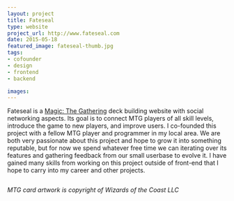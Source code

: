 ```yaml
---
layout: project
title: Fateseal
type: website
project_url: http://www.fateseal.com
date: 2015-05-18
featured_image: fateseal-thumb.jpg
tags:
- cofounder
- design
- frontend
- backend

images:
---
```


Fateseal is a [Magic: The Gathering](http://en.wikipedia.org/wiki/Magic:_The_Gathering) deck building website with social networking aspects. Its goal is to connect MTG players of all skill levels, introduce the game to new players, and improve users. I co-founded this project with a fellow MTG player and programmer in my local area. We are both very passionate about this project and hope to grow it into something reputable, but for now we spend whatever free time we can iterating over its features and gathering feedback from our small userbase to evolve it. I have gained many skills from working on this project outside of front-end that I hope to carry into my career and other projects.

<figure>
    <img src="/img/fateseal-homepage.png" alt="">
</figure>

_MTG card artwork is copyright of Wizards of the Coast LLC_